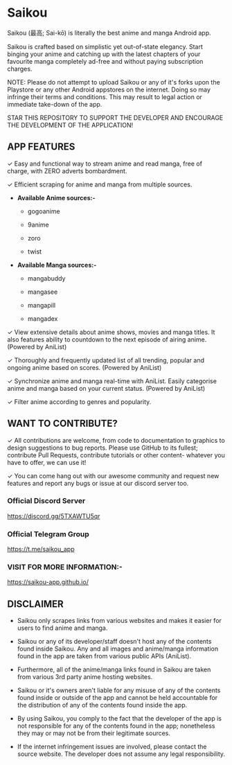 # **Saikou**

Saikou (最高; Sai-kō) is literally the best anime and manga Android app.

Saikou is crafted based on simplistic yet out-of-state elegancy. Start binging your anime and catching up with the latest chapters of your favourite manga completely ad-free and without paying subscription charges.

NOTE: Please do not attempt to upload Saikou or any of it's forks upon the Playstore or any other Android appstores on the internet. Doing so may infringe their terms and conditions. This may result to legal action or immediate take-down of the app.

STAR THIS REPOSITORY TO SUPPORT THE DEVELOPER AND ENCOURAGE THE DEVELOPMENT OF THE APPLICATION!

## APP FEATURES

✓ Easy and functional way to stream anime and read manga, free of charge, with ZERO adverts bombardment.

✓ Efficient scraping for anime and manga from multiple sources.

  * **Available Anime sources:-** 

     * gogoanime

     * 9anime

     * zoro

     * twist

  * **Available Manga sources:-** 

     * mangabuddy

     * mangasee

     * mangapill

     * mangadex

✓ View extensive details about anime shows, movies and manga titles. It also features ability to countdown to the next episode of airing anime. (Powered by AniList)

✓ Thoroughly and frequently updated list of all trending, popular and ongoing anime based on scores. (Powered by AniList)

✓ Synchronize anime and manga real-time with AniList. Easily categorise anime and manga based on your current status. (Powered by AniList)

✓ Filter anime according to genres and popularity.

## WANT TO CONTRIBUTE?

✓ All contributions are welcome, from code to documentation to graphics to design suggestions to bug reports. Please use GitHub to its fullest; contribute Pull Requests, contribute tutorials or other content- whatever you have to offer, we can use it!

✓ You can come hang out with our awesome community and request new features and report any bugs or issue at our discord server too.

### Official Discord Server

https://discord.gg/5TXAWTU5qr

### Official Telegram Group

https://t.me/saikou_app

### VISIT FOR MORE INFORMATION:-

https://saikou-app.github.io/

## DISCLAIMER

* Saikou only scrapes links from various websites and makes it easier for users to find anime and manga. 

* Saikou or any of its developer/staff doesn't host any of the contents found inside Saikou. Any and all images and anime/manga information found in the app are taken from various public APIs (AniList). 

* Furthermore, all of the anime/manga links found in Saikou are taken from various 3rd party anime hosting websites.

* Saikou or it's owners aren't liable for any misuse of any of the contents found inside or outside of the app and cannot be held accountable for the distribution of any of the contents found inside the app. 

* By using Saikou, you comply to the fact that the developer of the app is not responsible for any of the contents found in the app; nonetheless they may or may not be from their legitimate sources. 

* If the internet infringement issues are involved, please contact the source website. The developer does not assume any legal responsibility.


